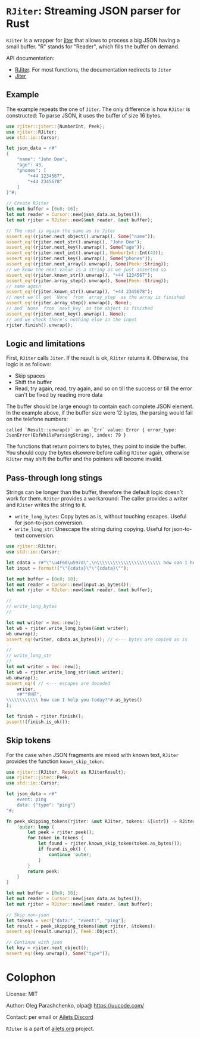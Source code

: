 # `RJiter`: Streaming JSON parser for Rust

`RJiter` is a wrapper for [jiter](https://crates.io/crates/jiter) that allows to process a big JSON having a small buffer. "R" stands for "Reader", which fills the buffer on demand.

API documentation:

- [RJiter](https://docs.rs/rjiter/latest/rjiter/). For most functions, the documentation redirects to `Jiter`
- [Jiter](https://docs.rs/jiter/latest/jiter/)


## Example

The example repeats the one of `Jiter`. The only difference is how `RJiter` is constructed: To parse JSON, it uses the buffer of size 16 bytes.

```rust
use rjiter::jiter::{NumberInt, Peek};
use rjiter::RJiter;
use std::io::Cursor;

let json_data = r#"
{
    "name": "John Doe", 
    "age": 43,
    "phones": [
        "+44 1234567",
        "+44 2345678"
    ]
}"#;

// Create RJiter
let mut buffer = [0u8; 16];
let mut reader = Cursor::new(json_data.as_bytes());
let mut rjiter = RJiter::new(&mut reader, &mut buffer);

// The rest is again the same as in Jiter
assert_eq!(rjiter.next_object().unwrap(), Some("name"));
assert_eq!(rjiter.next_str().unwrap(), "John Doe");
assert_eq!(rjiter.next_key().unwrap(), Some("age"));
assert_eq!(rjiter.next_int().unwrap(), NumberInt::Int(43));
assert_eq!(rjiter.next_key().unwrap(), Some("phones"));
assert_eq!(rjiter.next_array().unwrap(), Some(Peek::String));
// we know the next value is a string as we just asserted so
assert_eq!(rjiter.known_str().unwrap(), "+44 1234567");
assert_eq!(rjiter.array_step().unwrap(), Some(Peek::String));
// same again
assert_eq!(rjiter.known_str().unwrap(), "+44 2345678");
// next we'll get `None` from `array_step` as the array is finished
assert_eq!(rjiter.array_step().unwrap(), None);
// and `None` from `next_key` as the object is finished
assert_eq!(rjiter.next_key().unwrap(), None);
// and we check there's nothing else in the input
rjiter.finish().unwrap();
```


## Logic and limitations

First, `RJiter` calls `Jiter`. If the result is ok, `RJiter` returns it. Otherwise, the logic is as follows:

- Skip spaces
- Shift the buffer
- Read, try again, read, try again, and so on till the success or till the error can't be fixed by reading more data

The buffer should be large enough to contain each complete JSON element. In the example above, if the buffer size were 12 bytes, the parsing would fail on the telefone numbers:

```text
called `Result::unwrap()` on an `Err` value: Error { error_type: JsonError(EofWhileParsingString), index: 79 }
```

The functions that return pointers to bytes, they point to inside the buffer. You should copy the bytes elsewere before calling `RJiter` again, otherwise `RJiter` may shift the buffer and the pointers will become invalid.



## Pass-through long stings

Strings can be longer than the buffer, therefore the default logic doesn't work for them. `RJiter` provides a workaround: The caller provides a writer and `RJiter` writes the string to it.

- `write_long_bytes`: Copy bytes as is, without touching escapes. Useful for json-to-json conversion.
- `write_long_str`: Unescape the string during copying. Useful for json-to-text conversion.

```rust
use rjiter::RJiter;
use std::io::Cursor;

let cdata = r#"\"\u4F60\u597d\",\n\\\\\\\\\\\\\\\\\\\\\\\\ how can I help you today?"#;
let input = format!("\"{cdata}\"\"{cdata}\"");

let mut buffer = [0u8; 10];
let mut reader = Cursor::new(input.as_bytes());
let mut rjiter = RJiter::new(&mut reader, &mut buffer);

//
// write_long_bytes
//

let mut writer = Vec::new();
let wb = rjiter.write_long_bytes(&mut writer);
wb.unwrap();
assert_eq!(writer, cdata.as_bytes()); // <--- bytes are copied as is

//
// write_long_str
//
let mut writer = Vec::new();
let wb = rjiter.write_long_str(&mut writer);
wb.unwrap();
assert_eq!( // <--- escapes are decoded
    writer,
    r#""你好",
\\\\\\\\\\\\ how can I help you today?"#.as_bytes()
);

let finish = rjiter.finish();
assert!(finish.is_ok());
```


## Skip tokens

For the case when JSON fragments are mixed with known text, `RJiter` provides the function `known_skip_token`.

```rust
use rjiter::{RJiter, Result as RJiterResult};
use rjiter::jiter::Peek;
use std::io::Cursor;

let json_data = r#"
    event: ping
    data: {"type": "ping"}
"#;

fn peek_skipping_tokens(rjiter: &mut RJiter, tokens: &[&str]) -> RJiterResult<Peek> {
    'outer: loop {
        let peek = rjiter.peek();
        for token in tokens {
            let found = rjiter.known_skip_token(token.as_bytes());
            if found.is_ok() {
                continue 'outer;
            }
        }
        return peek;
    }
}

let mut buffer = [0u8; 10];
let mut reader = Cursor::new(json_data.as_bytes());
let mut rjiter = RJiter::new(&mut reader, &mut buffer);

// Skip non-json
let tokens = vec!["data:", "event:", "ping"];
let result = peek_skipping_tokens(&mut rjiter, &tokens);
assert_eq!(result.unwrap(), Peek::Object);

// Continue with json
let key = rjiter.next_object();
assert_eq!(key.unwrap(), Some("type"));
```


# Colophon

License: MIT

Author: Oleg Parashchenko, olpa@ <https://uucode.com/>

Contact: per email or [Ailets Discord](https://discord.gg/HEBE3gv2)

`RJiter` is a part of [ailets.org](https://ailets.org) project.

